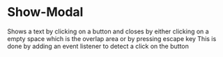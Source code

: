 # Show-Modal
Shows a text by clicking on a button and closes by either clicking on a empty space which is the overlap area or by pressing escape key
This is done by adding an event listener to detect a click on the button
